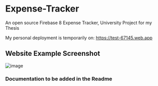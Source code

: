 # Expense-Tracker
An open source Firebase 8 Expense Tracker, University Project for my Thesis

My personal deployment is temporarily on: https://test-67145.web.app

## Website Example Screenshot
![image](https://github.com/user-attachments/assets/63f59dc3-e0d0-4370-9fd4-7b60c22dde4b)

### Documentation to be added in the Readme
